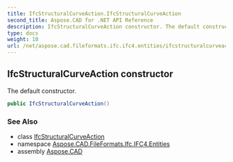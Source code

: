 ```yaml
---
title: IfcStructuralCurveAction.IfcStructuralCurveAction
second_title: Aspose.CAD for .NET API Reference
description: IfcStructuralCurveAction constructor. The default constructor
type: docs
weight: 10
url: /net/aspose.cad.fileformats.ifc.ifc4.entities/ifcstructuralcurveaction/ifcstructuralcurveaction/
---
```

## IfcStructuralCurveAction constructor

The default constructor.

```csharp
public IfcStructuralCurveAction()
```

### See Also

* class [IfcStructuralCurveAction](../)
* namespace [Aspose.CAD.FileFormats.Ifc.IFC4.Entities](../../ifcstructuralcurveaction/)
* assembly [Aspose.CAD](../../../)


